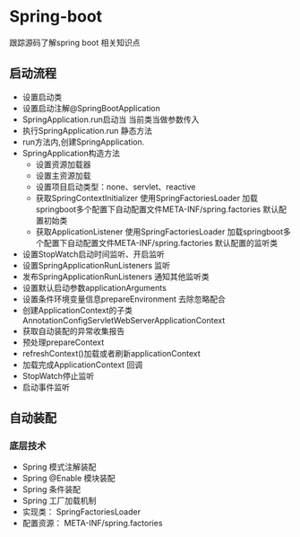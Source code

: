 # Spring-boot
跟踪源码了解spring boot 相关知识点
## 启动流程
* 设置启动类
* 设置启动注解@SpringBootApplication
* SpringApplication.run启动当 当前类当做参数传入
* 执行SpringApplication.run 静态方法
* run方法内,创建SpringApplication.
* SpringApplication构造方法
    * 设置资源加载器
    * 设置主资源加载
    * 设置项目启动类型：none、servlet、reactive
    * 获取SpringContextInitializer 使用SpringFactoriesLoader 加载springboot多个配置下自动配置文件META-INF/spring.factories 默认配置初始类
    * 获取ApplicationListener  使用SpringFactoriesLoader 加载springboot多个配置下自动配置文件META-INF/spring.factories 默认配置的监听类
* 设置StopWatch启动时间监听、开启监听
* 设置SpringApplicationRunListeners 监听
* 发布SpringApplicationRunListeners 通知其他监听类
* 设置默认启动参数applicationArguments
* 设置条件环境变量信息prepareEnvironment 去除忽略配合
* 创建ApplicationContext的子类AnnotationConfigServletWebServerApplicationContext
* 获取自动装配的异常收集报告
* 预处理prepareContext
* refreshContext()加载或者刷新applicationContext
* 加载完成ApplicationContext 回调
* StopWatch停止监听
* 启动事件监听

## 自动装配
### 底层技术
* Spring 模式注解装配
* Spring @Enable 模块装配
* Spring 条件装配
* Spring 工厂加载机制
* 实现类： SpringFactoriesLoader
* 配置资源： META-INF/spring.factories






    
    
    
    
    
    
    
    

